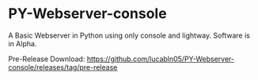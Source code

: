 # PY-Webserver-console

A Basic Webserver in Python using only console and lightway. Software is in Alpha.

Pre-Release Download: https://github.com/lucabln05/PY-Webserver-console/releases/tag/pre-release